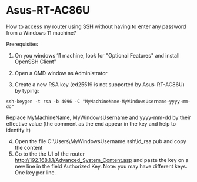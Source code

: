 # Asus-RT-AC86U

How to access my router using SSH without having to enter any password from a Windows 11 machine?

Prerequisites
1. On you windows 11 machine, look for "Optional Features" and install OpenSSH Client"

2. Open a CMD window as Administrator
3. Create a new RSA key (ed25519 is not supported by Asus-RT-AC86U) by typing:
   
```ssh-keygen -t rsa -b 4096 -C "MyMachineName-MyWindowsUsername-yyyy-mm-dd"```

Replace MyMachineName, MyWindowsUsername and yyyy-mm-dd by their effective value (the comment as the end appear in the key and help to identify it)

4. Open the file C:\Users\MyWindowsUsername\.ssh\id_rsa.pub and copy the content
5. Go to the the UI of the router http://192.168.1.1/Advanced_System_Content.asp
and paste the key on a new line in the field Authorized Key. Note: you may have different keys. One key per line. 

